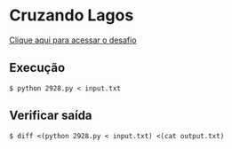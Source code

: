 # Cruzando Lagos
[Clique aqui para acessar o desafio](https://www.urionlinejudge.com.br/judge/pt/problems/view/2928)

## Execução
```
$ python 2928.py < input.txt
```

## Verificar saída
```
$ diff <(python 2928.py < input.txt) <(cat output.txt)
```